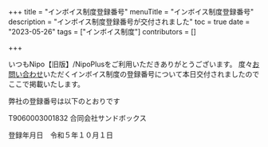 +++
title = "インボイス制度登録番号"
menuTitle = "インボイス制度登録番号"
description = "インボイス制度登録番号が交付されました"
toc = true
date = "2023-05-26"
tags = ["インボイス制度"] 
contributors = []

+++

いつもNipo【旧版】/NipoPlusをご利用いただきありがとうございます。
度々<a href="/others/inquery/">お問い合わせ</a>いただくインボイス制度の登録番号について本日交付されましたのでここで掲載いたします。

弊社の登録番号は以下のとおりです

T9060003001832
合同会社サンドボックス

登録年月日　令和５年１０月１日
